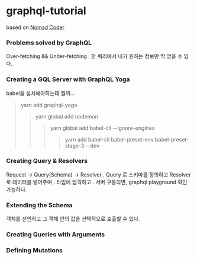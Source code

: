 # graphql-tutorial
based on [Nomad Coder](https://nomadcoders.co/graphql-for-beginners)

### Problems solved by GraphQL
Over-fetching && Under-fetching
: 한 쿼리에서 내가 원하는 정보만 딱 얻을 수 있다.

### Creating a GQL Server with GraphQL Yoga
babel을 설치해야하는데 뭘까...
> yarn add graphql-yoga
>> yarn global add nodemon
>>> yarn global add babel-cli --ignore-engines
>>>> yarn add babel-cli babel-preset-env babel-preset-stage-3 --dev

### Creating Query & Resolvers
Request -> Query(Schema) -> Resolver
. Query 로 스키마를 정의하고 Resolver로 데이터를 넣어주며
. 타입에 엄격하고
. 서버 구동되면, graphql playground 확인 가능하다.

### Extending the Schema
객체를 선언하고 그 객체 안의 값을 선택적으로 호출할 수 있다.

### Creating Queries with Arguments

### Defining Mutations

